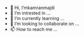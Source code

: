 - 👋 Hi, I’mkamranmajdi
- 👀 I’m intrested in ...
- 🌱 I’m currently learning ...
- 💞️ I’m looking to collaborate on ...
- 📫 How to reach me ...

<!---
kamranmajdi/kamranmajdi is a ✨ special ✨ repository because its `README.md` (this file) appears on your GitHub profile.
You can click the Preview link to take a look at your changes.
--->
